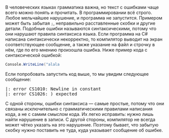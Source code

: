 В человеческих языках грамматика важна, но текст с ошибками чаще всего можно понять и прочитать. В программировании всё строго. Любое мельчайшее нарушение, и программа не запустится. Примером может быть забытая `;`, неправильно расставленные скобки и другие детали. Подобные ошибки называются синтаксическими, потому что они нарушают правила синтаксиса языка. Если программа на C# написана синтаксически некорректно, то компилятор выводит на экран соответствующее сообщение, а также указание на файл и строчку в нём, где по его мнению произошла ошибка. Ниже пример кода с синтаксической ошибкой:

```cs
Console.WriteLine("alala
```

Если попробовать запустить код выше, то мы увидим следующее сообщение:

<pre class='hexlet-basics-output'>
|: error CS1010: Newline in constant
|: error CS1026: ) expected
</pre>

С одной стороны, ошибки синтаксиса — самые простые, потому что они связаны исключительно с грамматическими правилами написания кода, а не с самим смыслом кода. Их легко исправить: нужно лишь найти нарушение в записи. С другой стороны, компилятор не всегда может чётко указать на это нарушение. Поэтому бывает, что забытую скобку нужно поставить не туда, куда указывает сообщение об ошибке.
